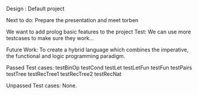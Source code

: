 Design :
Default project

Next to do:
Prepare the presentation and meet torben



We want to add prolog basic features to the project
Test:
We can use more testcases to make sure they work...

Future Work: To create a hybrid language which combines the imperative, the functional and logic programming paradigm.

Passed Test cases:
testBinOp
testCond
testLet
testLetFun
testFun
testPairs
testTree
testRecTree1
testRecTree2
testRecNat

Unpassed Test cases:
None.



